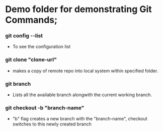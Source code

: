 # Demo folder for demonstrating Git Commands;

### git config --list 
* To see the configuration list
### git clone "clone-url" 
* makes a copy of remote repo into local system within specified folder.
### git branch 
* Lists all the available branch alongwith the current working branch.
### git checkout -b "branch-name"  
* "b" flag creates a new branch with the "branch-name", checkout switches to this newly created branch  